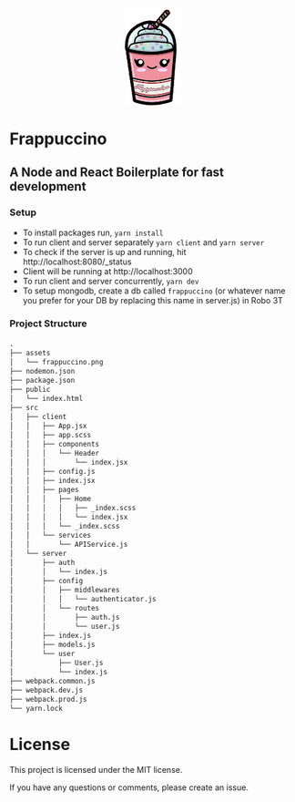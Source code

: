 <p align="center">
  <img width="100" src="https://raw.githubusercontent.com/msintaha/frappuccino/master/assets/frappuccino.png">
</p>

# Frappuccino
## A Node and React Boilerplate for fast development

### Setup
- To install packages run, `yarn install`
- To run client and server separately `yarn client` and `yarn server` 
- To check if the server is up and running, hit http://localhost:8080/_status
- Client will be running at http://localhost:3000
- To run client and server concurrently, `yarn dev`
- To setup mongodb, create a db called `frappuccino` (or whatever name you prefer for your DB by replacing this name in server.js) in Robo 3T

### Project Structure

```
.
├── assets
│   └── frappuccino.png
├── nodemon.json
├── package.json
├── public
│   └── index.html
├── src
│   ├── client
│   │   ├── App.jsx
│   │   ├── app.scss
│   │   ├── components
│   │   │   └── Header
│   │   │       └── index.jsx
│   │   ├── config.js
│   │   ├── index.jsx
│   │   ├── pages
│   │   │   ├── Home
│   │   │   │   ├── _index.scss
│   │   │   │   └── index.jsx
│   │   │   └── _index.scss
│   │   └── services
│   │       └── APIService.js
│   └── server
│       ├── auth
│       │   └── index.js
│       ├── config
│       │   ├── middlewares
│       │   │   └── authenticator.js
│       │   └── routes
│       │       ├── auth.js
│       │       └── user.js
│       ├── index.js
│       ├── models.js
│       └── user
│           ├── User.js
│           └── index.js
├── webpack.common.js
├── webpack.dev.js
├── webpack.prod.js
└── yarn.lock
```

# License
This project is licensed under the MIT license.

If you have any questions or comments, please create an issue.
